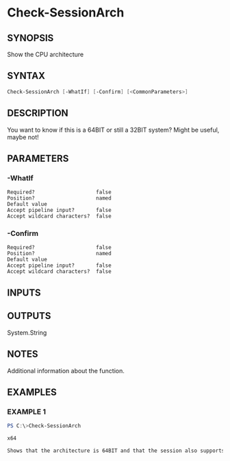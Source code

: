 ﻿# Check-SessionArch
## SYNOPSIS
Show the CPU architecture

## SYNTAX
```powershell
Check-SessionArch [-WhatIf] [-Confirm] [<CommonParameters>]
```

## DESCRIPTION
You want to know if this is a 64BIT or still a 32BIT system?
Might be useful, maybe not!

## PARAMETERS
### -WhatIf <SwitchParameter>

```
Required?                    false
Position?                    named
Default value
Accept pipeline input?       false
Accept wildcard characters?  false
```
 
### -Confirm <SwitchParameter>

```
Required?                    false
Position?                    named
Default value
Accept pipeline input?       false
Accept wildcard characters?  false
```

## INPUTS


## OUTPUTS
System.String

## NOTES
Additional information about the function.

## EXAMPLES
### EXAMPLE 1
```powershell
PS C:\>Check-SessionArch

x64

Shows that the architecture is 64BIT and that the session also supports X64
```



